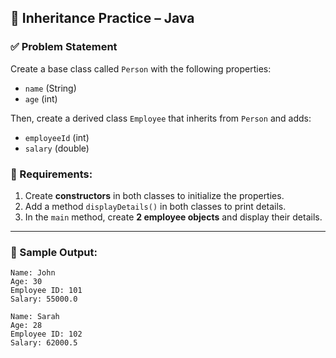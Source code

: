 ## 🔸 Inheritance Practice – Java

### ✅ Problem Statement

Create a base class called `Person` with the following properties:

- `name` (String)
- `age` (int)

Then, create a derived class `Employee` that inherits from `Person` and adds:

- `employeeId` (int)
- `salary` (double)

### 🎯 Requirements:

1. Create **constructors** in both classes to initialize the properties.
2. Add a method `displayDetails()` in both classes to print details.
3. In the `main` method, create **2 employee objects** and display their details.

---

### 🧠 Sample Output:
```aiignore
Name: John
Age: 30
Employee ID: 101
Salary: 55000.0

Name: Sarah
Age: 28
Employee ID: 102
Salary: 62000.5
```